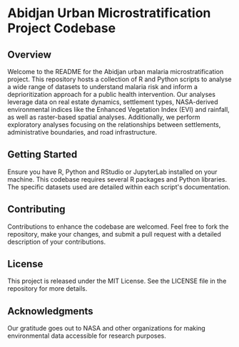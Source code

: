 # Abidjan Urban Microstratification Project Codebase 

## Overview
Welcome to the README for the Abidjan urban malaria microstratification project. This repository hosts a collection of R and Python scripts to analyse a wide range of datasets to understand malaria risk and inform a deprioritization approach for a public health intervention. Our analyses leverage data on real estate dynamics, settlement types, NASA-derived environmental indices like the Enhanced Vegetation Index (EVI) and rainfall, as well as raster-based spatial analyses. Additionally, we perform exploratory analyses focusing on the relationships between settlements, administrative boundaries, and road infrastructure. 



## Getting Started

Ensure you have R, Python and RStudio or JupyterLab installed on your machine. This codebase requires several R packages and Python libraries. The specific datasets used are detailed within each script's documentation.


## Contributing

Contributions to enhance the codebase are welcomed. Feel free to fork the repository, make your changes, and submit a pull request with a detailed description of your contributions.

## License

This project is released under the MIT License. See the LICENSE file in the repository for more details.

## Acknowledgments

Our gratitude goes out to NASA and other organizations for making environmental data accessible for research purposes.

